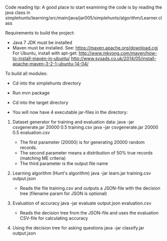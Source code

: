 Code reading tip: A good place to start examining the code is by reading the java class in simplehunts/learning/src/main/java/jar005/simplehunts/algorithm/Learner.class

Requirements to build the project:

- Java 7 JDK must be installed
- Maven must be installed. 
	See: https://maven.apache.org/download.cgi 
	For Ubuntu, install with apt-get: 
		http://www.mkyong.com/maven/how-to-install-maven-in-ubuntu/
		http://www.sysads.co.uk/2014/05/install-apache-maven-3-2-1-ubuntu-14-04/

To build all modules:

- Cd into the simplehunts directory
- Run mvn package
- Cd into the target directory

- You will now have 4 executable jar-files in the directory:

1) Dataset generator for training and evaluation data:
	java -jar csvgenerate.jar 20000 0.5 training.csv
	java -jar csvgenerate.jar 20000 0.5 evaluation.csv

	* The first parameter (20000) is for generating 20000 random records.
	* The second parameter means a distribution of 50% true records (matching ME criteria)
	* The third parameter is the output file name

2) Learning algorithm (Hunt's algorithm)
	java -jar learn.jar training.csv output.json
	
	* Reads the file training.csv and outputs a JSON-file with the decision tree (filename param for JSON is optional)

3) Evaluation of accuracy
	java -jar evaluate output.json evaluation.csv


	* Reads the decision tree from the JSON-file and uses the evaluation CSV-file for calculating accuracy

4) Using the decision tree for asking questions
	java -jar classify.jar output.json
